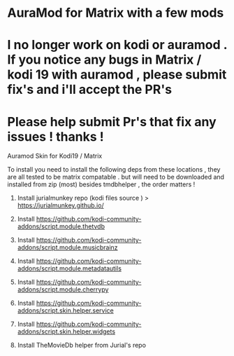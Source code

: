 # AuraMod for Matrix with a few mods
# I no longer work on kodi or auramod  . If you notice any bugs in Matrix / kodi 19 with auramod , please submit fix's and i'll accept the PR's 
# Please help submit Pr's that fix any issues ! thanks !
Auramod Skin for Kodi19 / Matrix 

To install you need to install the following deps from these locations , they are all tested to be matrix compatable . but will need to be downloaded and installed from zip (most) besides tmdbhelper , the order matters ! 

1. Install jurialmunkey repo (kodi files source ) > https://jurialmunkey.github.io/

2. Install https://github.com/kodi-community-addons/script.module.thetvdb

3. Install https://github.com/kodi-community-addons/script.module.musicbrainz

4. Install https://github.com/kodi-community-addons/script.module.metadatautils

5. Install https://github.com/kodi-community-addons/script.module.cherrypy

6. Install https://github.com/kodi-community-addons/script.skin.helper.service

7. Install https://github.com/kodi-community-addons/script.skin.helper.widgets

8. Install TheMovieDb helper from Jurial's repo

